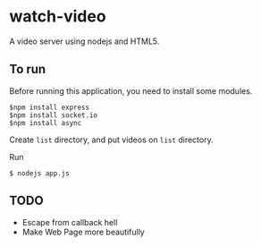 watch-video
===========

A video server using nodejs and HTML5.

## To run
Before running this application, you need to install some modules.

	$npm install express
	$npm install socket.io
	$npm install async

Create `list` directory, and put videos on `list` directory.

Run 

	$ nodejs app.js

## TODO

- Escape from callback hell
- Make Web Page more beautifully

